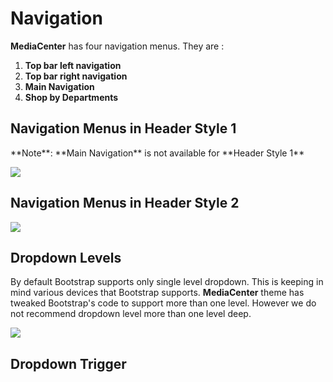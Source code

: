 # Navigation

**MediaCenter** has four navigation menus. They are :

1. **Top bar left navigation**
2. **Top bar right navigation**
3. **Main Navigation**
4. **Shop by Departments**

## Navigation Menus in Header Style 1

<div class="alert alert-warning">
**Note**: **Main Navigation** is not available for **Header Style 1**
</div>

![](https://raw.githubusercontent.com/ibndawood/mcwpdoc/master/assets/images/navigation-header-style-1.png)

## Navigation Menus in Header Style 2

![](https://raw.githubusercontent.com/ibndawood/mcwpdoc/master/assets/images/navigation-header-style-1.png)

## Dropdown Levels ##

By default Bootstrap supports only single level dropdown. This is keeping in mind various devices that Bootstrap supports. **MediaCenter** theme has tweaked Bootstrap's code to support more than one level. However we do not recommend dropdown level more than one level deep.

![](https://raw.githubusercontent.com/ibndawood/mcwpdoc/master/assets/images/navigation-depth.png)

## Dropdown Trigger


